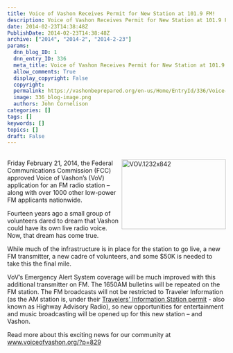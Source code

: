 ```yaml
---
title: Voice of Vashon Receives Permit for New Station at 101.9 FM!
description: Voice of Vashon Receives Permit for New Station at 101.9 FM!
date: 2014-02-23T14:38:48Z
PublishDate: 2014-02-23T14:38:48Z
archive: ["2014", "2014-2", "2014-2-23"]
params:
  dnn_blog_ID: 1
  dnn_entry_ID: 336
  meta_title: Voice of Vashon Receives Permit for New Station at 101.9 FM!
  allow_comments: True
  display_copyright: False
  copyright:
  permalink: https://vashonbeprepared.org/en-us/Home/EntryId/336/Voice-of-Vashon-Receives-Permit-for-New-Station-at-101-9-FM
  image: 336_blog-image.png
  authors: John Cornelison
categories: []
tags: []
keywords: []
topics: []
draft: False
---
```


<p>   <br /><a href="./images/336/Windows-Live-Writer-c9b8c20a1085_52B4-VOV.1232x842_4.png"><img title="VOV.1232x842" style="border-top: 0px; border-right: 0px; background-image: none; border-bottom: 0px; float: right; padding-top: 0px; padding-left: 0px; margin: 0px 0px 5px 5px; border-left: 0px; display: inline; padding-right: 0px" border="0" alt="VOV.1232x842" src="./images/336/Windows-Live-Writer-c9b8c20a1085_52B4-VOV.1232x842_thumb_1.png" width="240" align="right" height="161" /></a>Friday February 21, 2014, the Federal Communications Commission (FCC) approved Voice of Vashon’s (VoV) application for an FM radio station – along with over 1000 other low-power FM applicants nationwide. </p>  <p>Fourteen years ago a small group of volunteers dared to dream that Vashon could have its own live radio voice. Now, that dream has come true.</p>  <p>While much of the infrastructure is in place for the station to go live, a new FM transmitter, a new cadre of volunteers, and some $50K is needed to take this the final mile.</p>  <p>VoV’s Emergency Alert System coverage will be much improved with this additional transmitter on FM. The 1650AM bulletins will be repeated on the FM station. The FM broadcasts will not be restricted to Traveler Information (as the AM station is, under their <a href="http://wireless2.fcc.gov/UlsApp/UlsSearch/license.jsp?licKey=2940596&amp;__newWindow=false" target="_blank">Travelers' Information Station permit</a> - also known as Highway Advisory Radio), so new opportunities for entertainment and music broadcasting will be opened up for this new station – and Vashon.</p>  <p>Read more about this exciting news for our community at <a href="http://www.voiceofvashon.org/?p=829">www.voiceofvashon.org/?p=829</a></p>
